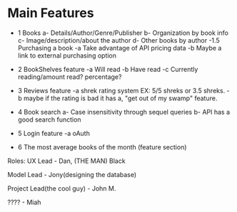 # Main Features


* 1  Books
    a-  Details/Author/Genre/Publisher
    b-  Organization by book info
    c-  Image/description/about the author
    d-  Other books by author
        -1.5  Purchasing a book
        -a  Take advantage of API pricing data
        -b  Maybe a link to external purchasing option

* 2  BookShelves feature
    -a  Will read
    -b  Have read
    -c  Currently reading/amount read? percentage?
    
* 3  Reviews feature
    -a  shrek rating system EX: 5/5 shreks or 3.5 shreks.
    -b  maybe if the rating is bad it has a, "get out of my swamp" feature.

* 4  Book search
    a-  Case insensitivity through sequel queries
    b-  API has a good search function

* 5  Login feature 
    -a  oAuth 
    
    
* 6  The most average books of the month (feature section)


Roles:
UX Lead - Dan, (THE MAN) Black

Model Lead  - Jony(designing the database)

Project Lead(the cool guy)  - John M.

????  - Miah
